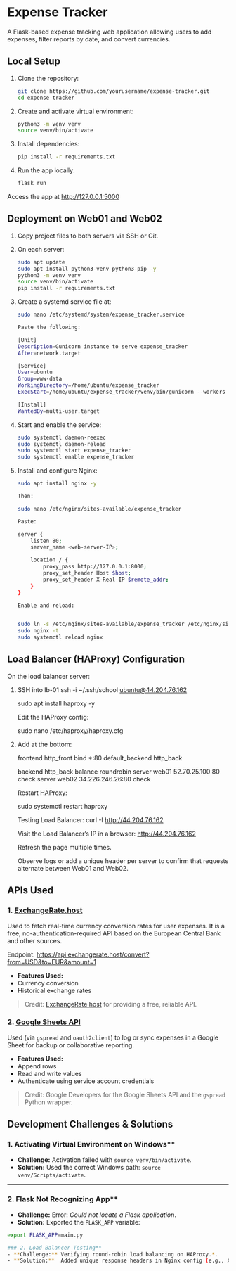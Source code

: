 # Expense Tracker

A Flask-based expense tracking web application allowing users to add expenses, filter reports by date, and convert currencies.

## Local Setup

1. Clone the repository:

   ```bash
   git clone https://github.com/yourusername/expense-tracker.git
   cd expense-tracker

2. Create and activate virtual environment:

    ```bash
    python3 -m venv venv
    source venv/bin/activate

3. Install dependencies:

    ```bash
    pip install -r requirements.txt

4. Run the app locally:

    ```bash
    flask run

Access the app at http://127.0.0.1:5000

## Deployment on Web01 and Web02
1. Copy project files to both servers via SSH or Git.

2. On each server:

    ```bash
    sudo apt update
    sudo apt install python3-venv python3-pip -y
    python3 -m venv venv
    source venv/bin/activate
    pip install -r requirements.txt

3. Create a systemd service file at:

    ```bash
    sudo nano /etc/systemd/system/expense_tracker.service

    Paste the following:

    [Unit]
    Description=Gunicorn instance to serve expense_tracker
    After=network.target

    [Service]
    User=ubuntu
    Group=www-data
    WorkingDirectory=/home/ubuntu/expense_tracker
    ExecStart=/home/ubuntu/expense_tracker/venv/bin/gunicorn --workers 3 --bind 127.0.0.1:8000 main:app

    [Install]
    WantedBy=multi-user.target

4. Start and enable the service:

    ```bash
    sudo systemctl daemon-reexec
    sudo systemctl daemon-reload
    sudo systemctl start expense_tracker
    sudo systemctl enable expense_tracker

5. Install and configure Nginx:

    ```bash
    sudo apt install nginx -y

    Then:

    sudo nano /etc/nginx/sites-available/expense_tracker

    Paste:

    server {
        listen 80;
        server_name <web-server-IP>;

        location / {
            proxy_pass http://127.0.0.1:8000;
            proxy_set_header Host $host;
            proxy_set_header X-Real-IP $remote_addr;
        }
    }

    Enable and reload:


    sudo ln -s /etc/nginx/sites-available/expense_tracker /etc/nginx/sites-enabled
    sudo nginx -t
    sudo systemctl reload nginx

## Load Balancer (HAProxy) Configuration
On the load balancer server:

1. SSH into lb-01
    ssh -i ~/.ssh/school ubuntu@44.204.76.162

    sudo apt install haproxy -y

    Edit the HAProxy config:

    sudo nano /etc/haproxy/haproxy.cfg

2. Add at the bottom:

    frontend http_front
        bind *:80
        default_backend http_back

    backend http_back
        balance roundrobin
        server web01 52.70.25.100:80 check
        server web02 34.226.246.26:80 check

    Restart HAProxy:

    sudo systemctl restart haproxy

    Testing Load Balancer: curl -I http://44.204.76.162

    Visit the Load Balancer’s IP in a browser: http://44.204.76.162

    Refresh the page multiple times.

    Observe logs or add a unique header per server to confirm that requests alternate between Web01 and Web02.

## APIs Used

### 1. [ExchangeRate.host](https://exchangerate.host/#/)
Used to fetch real-time currency conversion rates for user expenses. It is a free, no-authentication-required API based on the European Central Bank and other sources.

Endpoint: https://api.exchangerate.host/convert?from=USD&to=EUR&amount=1

- **Features Used:**
- Currency conversion
- Historical exchange rates

> Credit: [ExchangeRate.host](https://exchangerate.host) for providing a free, reliable API.

### 2. [Google Sheets API](https://developers.google.com/sheets/api)
Used (via `gspread` and `oauth2client`) to log or sync expenses in a Google Sheet for backup or collaborative reporting.

- **Features Used:**
- Append rows
- Read and write values
- Authenticate using service account credentials

> Credit: Google Developers for the Google Sheets API and the `gspread` Python wrapper.

## Development Challenges & Solutions

### 1. Activating Virtual Environment on Windows**
- **Challenge:** Activation failed with `source venv/bin/activate`.
- **Solution:** Used the correct Windows path: `source venv/Scripts/activate`.

---

### 2. Flask Not Recognizing App**
- **Challenge:** Error: *Could not locate a Flask application*.
- **Solution:** Exported the `FLASK_APP` variable:
```bash
export FLASK_APP=main.py

### 2. Load Balancer Testing**
- **Challenge:** Verifying round-robin load balancing on HAProxy.*.
- **Solution:**  Added unique response headers in Nginx config (e.g., X-Served-By) to confirm switching between web servers.
